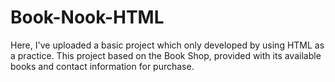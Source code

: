 # Book-Nook-HTML
Here, I've uploaded a basic project which only developed by using HTML as a practice. This project based on the Book Shop, provided with its available books and contact information for purchase.
